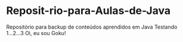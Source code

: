 # Reposit-rio-para-Aulas-de-Java
Repositório para backup de conteúdos aprendidos em Java
Testando 1...2...3
Oi, eu sou Goku!
